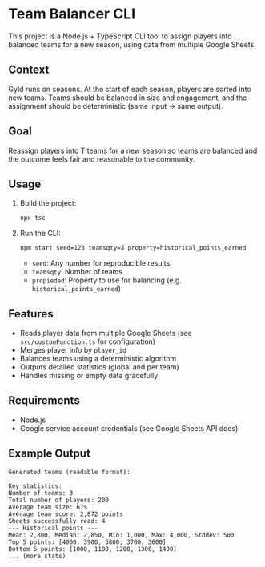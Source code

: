 
# Team Balancer CLI

This project is a Node.js + TypeScript CLI tool to assign players into balanced teams for a new season, using data from multiple Google Sheets.

## Context

Gyld runs on seasons. At the start of each season, players are sorted into new teams. Teams should be balanced in size and engagement, and the assignment should be deterministic (same input → same output).

## Goal

Reassign players into T teams for a new season so teams are balanced and the outcome feels fair and reasonable to the community.

## Usage

1. Build the project:
   ```sh
   npx tsc
   ```
2. Run the CLI:
   ```sh
   npm start seed=123 teamsqty=3 property=historical_points_earned
   ```
   - `seed`: Any number for reproducible results
   - `teamsqty`: Number of teams
   - `propiedad`: Property to use for balancing (e.g. `historical_points_earned`)

## Features

- Reads player data from multiple Google Sheets (see `src/customFunction.ts` for configuration)
- Merges player info by `player_id`
- Balances teams using a deterministic algorithm
- Outputs detailed statistics (global and per team)
- Handles missing or empty data gracefully

## Requirements

- Node.js
- Google service account credentials (see Google Sheets API docs)

## Example Output

```
Generated teams (readable format):

Key statistics:
Number of teams: 3
Total number of players: 200
Average team size: 67%
Average team score: 2,872 points
Sheets successfully read: 4
--- Historical points ---
Mean: 2,800, Median: 2,850, Min: 1,000, Max: 4,000, Stddev: 500
Top 5 points: [4000, 3900, 3800, 3700, 3600]
Bottom 5 points: [1000, 1100, 1200, 1300, 1400]
... (more stats)
```

